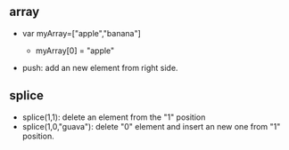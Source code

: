 ## array

- var myArray=["apple","banana"]
  - myArray[0] = "apple"

- push: add an new element from right side.

## splice

- splice(1,1): delete an element from the "1" position
- splice(1,0,"guava"): delete "0" element and insert an new one from "1" position.
